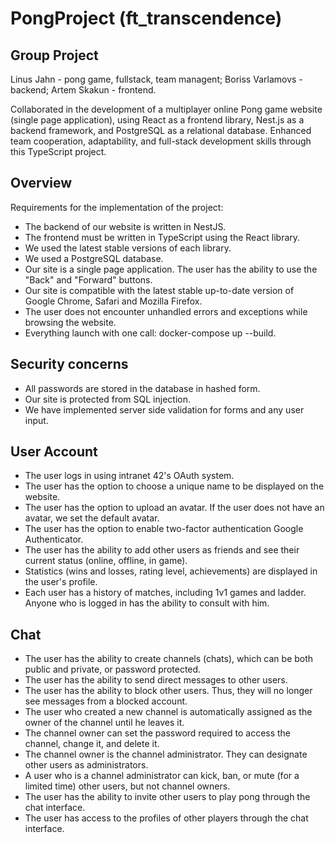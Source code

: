 # PongProject (ft_transcendence)

## Group Project
  Linus Jahn        - pong game, fullstack, team managent;
  Boriss Varlamovs  - backend;
  Artem Skakun      - frontend.

Collaborated in the development of a multiplayer online Pong game website (single page application), using React as a frontend library, Nest.js as a backend framework, and PostgreSQL as a relational database.
Enhanced team cooperation, adaptability, and full-stack development skills through this TypeScript project.

## Overview
Requirements for the implementation of the project:
  - The backend of our website is written in NestJS.
  - The frontend must be written in TypeScript using the React library.
  - We used the latest stable versions of each library.
  - We used a PostgreSQL database.
  - Our site is a single page application. The user has the ability to use the "Back" and "Forward" buttons.
  - Our site is compatible with the latest stable up-to-date version of Google Chrome, Safari and Mozilla Firefox.
  - The user does not encounter unhandled errors and exceptions while browsing the website.
  - Everything launch with one call: docker-compose up --build.

## Security concerns
  - All passwords are stored in the database in hashed form.
  - Our site is protected from SQL injection.
  - We have implemented server side validation for forms and any user input.

## User Account
  - The user logs in using intranet 42's OAuth system.
  - The user has the option to choose a unique name to be displayed on the website.
  - The user has the option to upload an avatar. If the user does not have an avatar, we set the default avatar.
  - The user has the option to enable two-factor authentication Google Authenticator.
  - The user has the ability to add other users as friends and see their current status (online, offline, in game).
  - Statistics (wins and losses, rating level, achievements) are displayed in the user's profile.
  - Each user has a history of matches, including 1v1 games and ladder. Anyone who is logged in has the ability to consult with him.

## Chat
  - The user has the ability to create channels (chats), which can be both public and private, or password protected.
  - The user has the ability to send direct messages to other users.
  - The user has the ability to block other users. Thus, they will no longer see messages from a blocked account.
  - The user who created a new channel is automatically assigned as the owner of the channel until he leaves it.
  - The channel owner can set the password required to access the channel, change it, and delete it.
  - The channel owner is the channel administrator. They can designate other users as administrators.
  - A user who is a channel administrator can kick, ban, or mute (for a limited time) other users, but not channel owners.
  - The user has the ability to invite other users to play pong through the chat interface.
  - The user has access to the profiles of other players through the chat interface.
